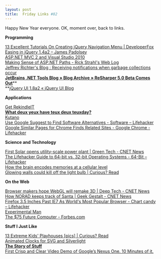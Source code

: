 ```yaml
---
layout: post
title:  Friday Links #82
---
```

Happy New Year everyone. OK, moment over, back to links.

**Programming**

[13 Excellent Tutorials On Creating jQuery Navigation Menu | DeveloperFox](http://www.devwebpro.com/13-excellent-tutorials-on-creating-jquery-navigation-menu/?utm_source=feedburner&utm_medium=feed&utm_campaign=Feed%3A+cssjuice+%28CSS+Juice%29&utm_content=Google+Reader)   
[Easing in jQuery 1.4a2 – James Padolsey](http://james.padolsey.com/javascript/easing-in-jquery-1-4a2/)   
[ASP.NET MVC 2 and Visual Studio 2010](http://haacked.com/archive/2009/12/19/aspnetmvc-2-and-vs2010.aspx)   
[Making Sense of ASP.NET Paths - Rick Strahl's Web Log](http://west-wind.com/weblog/posts/132081.aspx?utm_source=feedburner&utm_medium=feed&utm_campaign=Feed%3A+RickStrahl+%28Rick+Strahl%27s+WebLog%29&utm_content=Google+Reader)   
[Jeffrey Richter's Blog : Receiving notifications when garbage collections occur](http://www.wintellect.com/CS/blogs/jeffreyr/archive/2009/12/22/receiving-notifications-garbage-collections-occur.aspx)   
[**JetBrains .NET Tools Blog » Blog Archive » ReSharper 5.0 Beta Comes Out**](http://blogs.jetbrains.com/dotnet/2009/12/resharper-50-beta-comes-out/)**   
**[jQuery UI 1.8a2 « jQuery UI Blog ](http://blog.jqueryui.com/2009/12/jquery-ui-18a2/)

**Applications**

[Get RekindleIT ](http://www.rekindle.it/getrekindleit)   
[**What deux yeux have teux deux teuxday?**](http://teuxdeux.com/)   
[Kutano](http://www.kutano.com/)   
[Use Google Suggest to Find Software Alternatives - Software – Lifehacker ](http://lifehacker.com/5437056/use-google-suggest-to-find-software-alternatives?utm_source=feedburner&utm_medium=feed&utm_campaign=Feed%3A+lifehacker%2Ffull+%28Lifehacker%29&utm_content=Google+Reader)   
[Google Similar Pages for Chrome Finds Related Sites - Google Chrome - Lifehacker ](http://lifehacker.com/5437296/google-similar-pages-for-chrome-finds-related-sites?utm_source=feedburner&utm_medium=feed&utm_campaign=Feed%3A+lifehacker%2Ffull+%28Lifehacker%29&utm_content=Google+Reader)

**Science and Technology**

[First Solar opens utility-scale power plant | Green Tech - CNET News ](http://news.cnet.com/8301-11128_3-10419537-54.html?part=rss&subj=news&tag=2547-1_3-0-20)   
[The Lifehacker Guide to 64-bit vs. 32-bit Operating Systems - 64-Bit – Lifehacker](http://lifehacker.com/5431284/the-lifehacker-guide-to-64+bit-vs-32+bit-operating-systems?utm_source=feedburner&utm_medium=feed&utm_campaign=Feed%3A+lifehacker%2Ffull+%28Lifehacker%29&utm_content=Google+Reader)   
[How the brain encodes memories at a cellular level](http://www.sciencedaily.com/releases/2009/12/091223125125.htm?utm_source=feedburner&utm_medium=feed&utm_campaign=Feed%3A+sciencedaily+%28ScienceDaily%3A+Latest+Science+News%29&utm_content=Google+Reader)   
[Glowing walls could kill off the light bulb | Curious? Read](http://www.curiousread.com/2009/12/glowing-walls-could-kill-off-light-bulb.html?utm_source=feedburner&utm_medium=feed&utm_campaign=Feed%3A+CuriousRead+%28Curious+Read%29&utm_content=Google+Reader)

**On the Web**

[Browser makers hope WebGL will remake 3D | Deep Tech - CNET News](http://news.cnet.com/8301-30685_3-10416966-264.html?tag=newsLeadStoriesArea.1)   
[How NORAD keeps track of Santa | Geek Gestalt - CNET News ](http://news.cnet.com/8301-13772_3-10418101-52.html?part=rss&subj=news&tag=2547-1_3-0-20)   
[Firefox 3.5 Inches Past IE7 As World's Most Popular Browser - Chart candy – Lifehacker](http://lifehacker.com/5431364/firefox-35-inches-past-ie7-as-worlds-most-popular-browser?utm_source=feedburner&utm_medium=feed&utm_campaign=Feed%3A+lifehacker%2Ffull+%28Lifehacker%29&utm_content=Google+Reader)   
[Experimental Man ](http://www.experimentalman.com/)   
[The $75 Future Computer - Forbes.com ](http://www.forbes.com/2009/12/22/tablet-computer-negroponte-technology-cio-network-olpc.html)

**Stuff I Just Like**

[13 Extreme Kids' Playhouses [pics] | Curious? Read ](http://www.curiousread.com/2009/12/13-extreme-kids-playhouses-pics.html?utm_source=feedburner&utm_medium=feed&utm_campaign=Feed%3A+CuriousRead+%28Curious+Read%29&utm_content=Google+Reader)   
[Animated Clocks for SVG and Silverlight](http://nimblecoder.com/blog/archive/2009/12/30/animated-clocks-for-svg-and-silverlight.aspx)   
[**The Story of Stuff** ](http://storyofstuff.com/)   
[First Crisp and Clear Video Demo of Google’s Nexus One. 10 Minutes of it.](http://thenextweb.com/2009/12/31/quality-video-demo-googles-nexus/)
